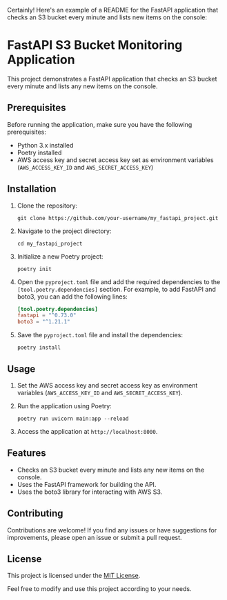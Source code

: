 Certainly! Here's an example of a README for the FastAPI application that checks an S3 bucket every minute and lists new items on the console:

# FastAPI S3 Bucket Monitoring Application

This project demonstrates a FastAPI application that checks an S3 bucket every minute and lists any new items on the console.

## Prerequisites

Before running the application, make sure you have the following prerequisites:

- Python 3.x installed
- Poetry installed
- AWS access key and secret access key set as environment variables (`AWS_ACCESS_KEY_ID` and `AWS_SECRET_ACCESS_KEY`)

## Installation

1. Clone the repository:
   ```
   git clone https://github.com/your-username/my_fastapi_project.git
   ```

2. Navigate to the project directory:
   ```
   cd my_fastapi_project
   ```

3. Initialize a new Poetry project:
   ```
   poetry init
   ```

4. Open the `pyproject.toml` file and add the required dependencies to the `[tool.poetry.dependencies]` section. For example, to add FastAPI and boto3, you can add the following lines:
   ```toml
   [tool.poetry.dependencies]
   fastapi = "^0.73.0"
   boto3 = "^1.21.1"
   ```

5. Save the `pyproject.toml` file and install the dependencies:
   ```
   poetry install
   ```

## Usage

1. Set the AWS access key and secret access key as environment variables (`AWS_ACCESS_KEY_ID` and `AWS_SECRET_ACCESS_KEY`).

2. Run the application using Poetry:
   ```
   poetry run uvicorn main:app --reload
   ```

3. Access the application at `http://localhost:8000`.

## Features

- Checks an S3 bucket every minute and lists any new items on the console.
- Uses the FastAPI framework for building the API.
- Uses the boto3 library for interacting with AWS S3.

## Contributing

Contributions are welcome! If you find any issues or have suggestions for improvements, please open an issue or submit a pull request.

## License

This project is licensed under the [MIT License](LICENSE).

Feel free to modify and use this project according to your needs.
